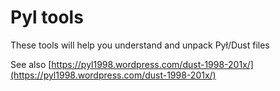 Pyl tools
==
These tools will help you understand and unpack Pył/Dust files

See also [https://pyl1998.wordpress.com/dust-1998-201x/](https://pyl1998.wordpress.com/dust-1998-201x/)

